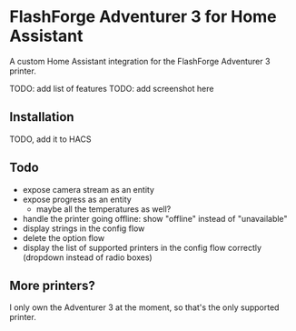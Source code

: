 # FlashForge Adventurer 3 for Home Assistant

A custom Home Assistant integration for the FlashForge Adventurer 3 printer.

TODO: add list of features
TODO: add screenshot here

## Installation

TODO, add it to HACS

## Todo

- expose camera stream as an entity
- expose progress as an entity
  - maybe all the temperatures as well?
- handle the printer going offline: show "offline" instead of "unavailable"
- display strings in the config flow
- delete the option flow
- display the list of supported printers in the config flow correctly (dropdown
  instead of radio boxes)

## More printers?

I only own the Adventurer 3 at the moment, so that's the only supported printer.
